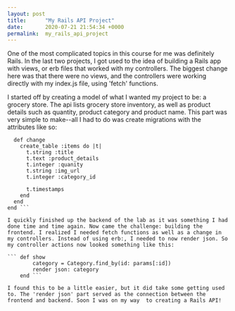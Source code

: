 ```yaml
---
layout: post
title:      "My Rails API Project"
date:       2020-07-21 21:54:34 +0000
permalink:  my_rails_api_project
---
```



One of the most complicated topics in this course for me was definitely Rails. In the last two projects, I got used to the idea of building a Rails app with views, or erb files that worked with my controllers. The biggest change here was that there were no views, and the controllers were working directly with my index.js file, using 'fetch' functions. 

I started off by creating a model of what I wanted my project to be: a grocery store. The api lists grocery store inventory, as well as product details such as quantity, product category and product name. This part was very simple to make--all I had to do was create migrations with the attributes like so: 

```class CreateItems < ActiveRecord::Migration[6.0]
  def change
    create_table :items do |t|
      t.string :title
      t.text :product_details
      t.integer :quanity
      t.string :img_url
      t.integer :category_id

      t.timestamps
    end
  end
end ```

I quickly finished up the backend of the lab as it was something I had done time and time again. Now came the challenge: building the frontend. I realized I needed fetch functions as well as a change in my controllers. Instead of using erb:, I needed to now render json. So my controller actions now looked something like this: 

``` def show
        category = Category.find_by(id: params[:id])
        render json: category
    end ```
		
I found this to be a little easier, but it did take some getting used to. The 'render json' part served as the connection between the frontend and backend. Soon I was on my way  to creating a Rails API!
